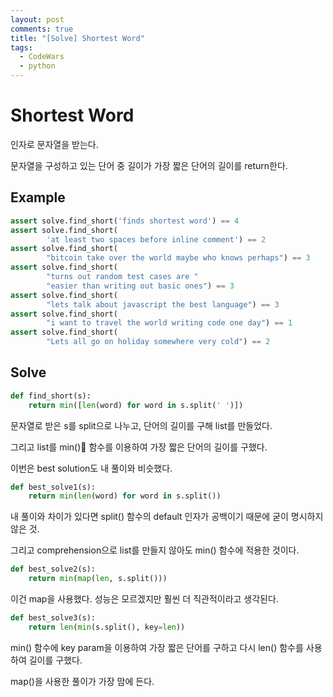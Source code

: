 ```yaml
---
layout: post
comments: true
title: "[Solve] Shortest Word"
tags:
  - CodeWars
  - python
---
```


# Shortest Word

인자로 문자열을 받는다.

문자열을 구성하고 있는 단어 중 길이가 가장 짧은 단어의 길이를 return한다.

## Example

```py
assert solve.find_short('finds shortest word') == 4
assert solve.find_short(
        'at least two spaces before inline comment') == 2
assert solve.find_short(
        "bitcoin take over the world maybe who knows perhaps") == 3
assert solve.find_short(
        "turns out random test cases are "
        "easier than writing out basic ones") == 3
assert solve.find_short(
        "lets talk about javascript the best language") == 3
assert solve.find_short(
        "i want to travel the world writing code one day") == 1
assert solve.find_short(
        "Lets all go on holiday somewhere very cold") == 2
```

## Solve

```py
def find_short(s):
    return min([len(word) for word in s.split(' ')])
```

문자열로 받은 s를 split으로 나누고, 단어의 길이를 구해 list를 만들었다.

그리고 list를 min() 함수를 이용하여 가장 짧은 단어의 길이를 구했다.

이번은 best solution도 내 풀이와 비슷했다.

```py
def best_solve1(s):
    return min(len(word) for word in s.split())
```

내 풀이와 차이가 있다면 split() 함수의 default 인자가 공백이기 때문에 굳이 명시하지 않은 것.

그리고 comprehension으로 list를 만들지 않아도 min() 함수에 적용한 것이다.

```py
def best_solve2(s):
    return min(map(len, s.split()))
```

이건 map을 사용했다. 성능은 모르겠지만 훨씬 더 직관적이라고 생각된다.

```py
def best_solve3(s):
    return len(min(s.split(), key=len))
```

min() 함수에 key param을 이용하여 가장 짧은 단어를 구하고 다시 len() 함수를 사용하여 길이를 구했다.

map()을 사용한 풀이가 가장 맘에 든다.
